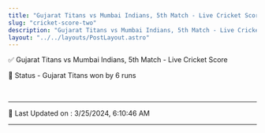 ```yaml
---
title: "Gujarat Titans vs Mumbai Indians, 5th Match - Live Cricket Score"
slug: "cricket-score-two"
description: "Gujarat Titans vs Mumbai Indians, 5th Match - Live Cricket Score - Gujarat Titans won by 6 runs."
layout: "../../layouts/PostLayout.astro"
--- 
```


✅ Gujarat Titans vs Mumbai Indians, 5th Match - Live Cricket Score

📑 Status - Gujarat Titans won by 6 runs

<br />

***

📝 Last Updated on : 3/25/2024, 6:10:46 AM

***

